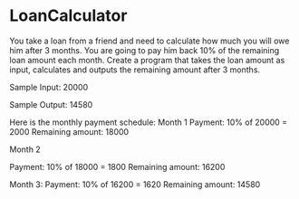 # LoanCalculator

You take a loan from a friend and need to calculate how much you will owe him after 3 months.
You are going to pay him back 10% of the remaining loan amount each month.
Create a program that takes the loan amount as input, calculates and outputs the remaining amount after 3 months.

Sample Input:
20000

Sample Output:
14580

Here is the monthly payment schedule:
Month 1
Payment: 10% of 20000 = 2000
Remaining amount: 18000


Month 2

Payment: 10% of 18000 = 1800
Remaining amount: 16200

Month 3:
Payment: 10% of 16200 = 1620
Remaining amount: 14580
